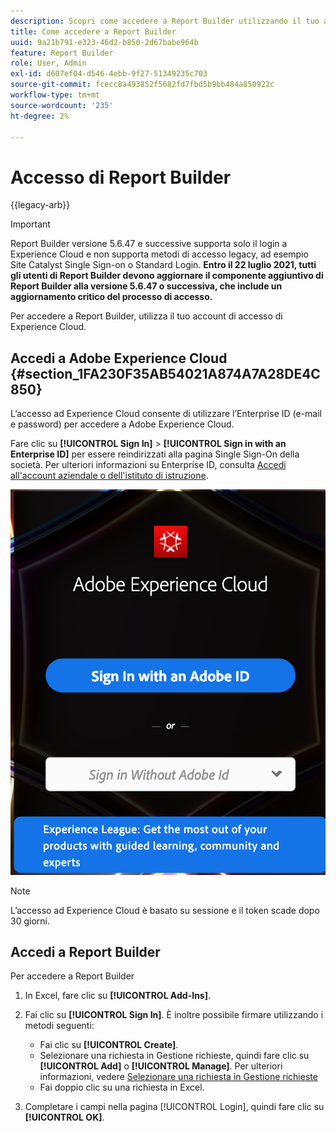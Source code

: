 ```yaml
---
description: Scopri come accedere a Report Builder utilizzando il tuo account di accesso di Experience Cloud.
title: Come accedere a Report Builder
uuid: 9a21b791-e323-46d2-b850-2d67babe964b
feature: Report Builder
role: User, Admin
exl-id: d607ef04-d546-4ebb-9f27-51349235c703
source-git-commit: fcecc8a493852f5682fd7fbd5b9bb484a850922c
workflow-type: tm+mt
source-wordcount: '235'
ht-degree: 2%

---
```


# Accesso di Report Builder

{{legacy-arb}}

>[!IMPORTANT]
>
>Report Builder versione 5.6.47 e successive supporta solo il login a Experience Cloud e non supporta metodi di accesso legacy, ad esempio Site Catalyst Single Sign-on o Standard Login. **Entro il 22 luglio 2021, tutti gli utenti di Report Builder devono aggiornare il componente aggiuntivo di Report Builder alla versione 5.6.47 o successiva, che include un aggiornamento critico del processo di accesso.**

Per accedere a Report Builder, utilizza il tuo account di accesso di Experience Cloud.

## Accedi a Adobe Experience Cloud {#section_1FA230F35AB54021A874A7A28DE4C850}

L’accesso ad Experience Cloud consente di utilizzare l’Enterprise ID (e-mail e password) per accedere a Adobe Experience Cloud.

Fare clic su **[!UICONTROL Sign In]** > **[!UICONTROL Sign in with an Enterprise ID]** per essere reindirizzati alla pagina Single Sign-On della società. Per ulteriori informazioni su Enterprise ID, consulta [Accedi all&#39;account aziendale o dell&#39;istituto di istruzione](https://helpx.adobe.com/enterprise/kb/enterprise-id-faq.html#whatis).

![Schermata che mostra la finestra di accesso di Adobe Experience Cloud con le opzioni di accesso con o senza il tuo Adobe ID](assets/adobe_id_login.png)

>[!NOTE]
>
>L’accesso ad Experience Cloud è basato su sessione e il token scade dopo 30 giorni.

## Accedi a Report Builder

Per accedere a Report Builder

1. In Excel, fare clic su **[!UICONTROL Add-Ins]**.
1. Fai clic su **[!UICONTROL Sign In]**. È inoltre possibile firmare utilizzando i metodi seguenti:

   * Fai clic su **[!UICONTROL Create]**.
   * Selezionare una richiesta in Gestione richieste, quindi fare clic su **[!UICONTROL Add]** o **[!UICONTROL Manage]**. Per ulteriori informazioni, vedere [Selezionare una richiesta in Gestione richieste](/help/analyze/legacy-report-builder/manage-requests/r-arb-manage-requests.md)
   * Fai doppio clic su una richiesta in Excel.

1. Completare i campi nella pagina [!UICONTROL Login], quindi fare clic su **[!UICONTROL OK]**.
